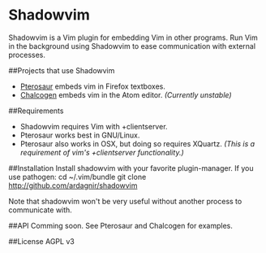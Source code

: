 Shadowvim
=========

Shadowvim is a Vim plugin for embedding Vim in other programs. Run Vim in the background using Shadowvim to ease communication with external processes.

##Projects that use Shadowvim
- [Pterosaur](http://github.com/ardagnir/pterosaur) embeds vim in Firefox textboxes.
- [Chalcogen](http://github.com/ardagnir/chalcogen) embeds vim in the Atom editor. *(Currently unstable)*


##Requirements
- Shadowvim requires Vim with +clientserver.
- Pterosaur works best in GNU/Linux.
- Pterosaur also works in OSX, but doing so requires XQuartz. *(This is a requirement of vim's +clientserver functionality.)*

##Installation
Install shadowvim with your favorite plugin-manager. If you use pathogen:
    cd ~/.vim/bundle
    git clone http://github.com/ardagnir/shadowvim

Note that shadowvim won't be very useful without another process to communicate with.

##API
Comming soon. See Pterosaur and Chalcogen for examples.

##License
AGPL v3
